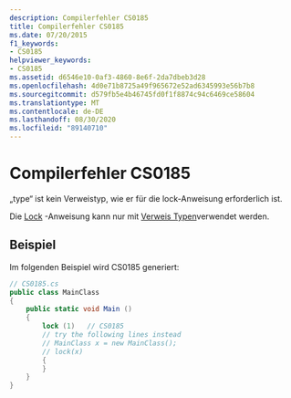 ```yaml
---
description: Compilerfehler CS0185
title: Compilerfehler CS0185
ms.date: 07/20/2015
f1_keywords:
- CS0185
helpviewer_keywords:
- CS0185
ms.assetid: d6546e10-0af3-4860-8e6f-2da7dbeb3d28
ms.openlocfilehash: 4d0e71b8725a49f965672e52ad6345993e56b7b8
ms.sourcegitcommit: d579fb5e4b46745fd0f1f8874c94c6469ce58604
ms.translationtype: MT
ms.contentlocale: de-DE
ms.lasthandoff: 08/30/2020
ms.locfileid: "89140710"
---
```

# <a name="compiler-error-cs0185"></a>Compilerfehler CS0185
„type“ ist kein Verweistyp, wie er für die lock-Anweisung erforderlich ist.  
  
 Die [Lock](../language-reference/keywords/lock-statement.md) -Anweisung kann nur mit [Verweis Typen](../language-reference/keywords/reference-types.md)verwendet werden.
  
## <a name="example"></a>Beispiel  
 Im folgenden Beispiel wird CS0185 generiert:  
  
```csharp  
// CS0185.cs  
public class MainClass  
{  
    public static void Main ()  
    {  
        lock (1)   // CS0185  
        // try the following lines instead  
        // MainClass x = new MainClass();  
        // lock(x)  
        {  
        }  
    }  
}  
```
